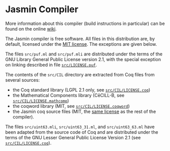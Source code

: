 # Jasmin Compiler

More information about this compiler (build instructions in particular) can be
found on the online [wiki](https://github.com/jasmin-lang/jasmin/wiki).

The Jasmin compiler is free software. All files in this distribution are, by
default, licensed under the [MIT license](LICENSE). The exceptions are given
below.

The files `src/puf.ml` and `src/puf.mli` are distributed under the terms of the
GNU Library General Public License version 2.1, with the special exception on
linking described in file [`src/LICENSE.puf`](src/LICENSE.puf).

The contents of the `src/CIL` directory are extracted from Coq files from several sources:

 -  the Coq standard library (LGPL 2.1 only, see [`src/CIL/LICENSE.coq`](src/CIL/LICENSE.coq))
 -  the Mathematical Components library (CēCILL-B, see [`src/CIL/LICENSE.mathcomp`](src/CIL/LICENSE.mathcomp))
 -  the coqword library (MIT, see [`src/CIL/LICENSE.coqword`](src/CIL/LICENSE.coqword))
 -  the Jasmin coq source files (MIT, the [same license](LICENSE) as the rest of the compiler).

 The files `src/uint63.mli`, `src/uint63_31.ml`, and `src/uint63_63.ml` have
 been adapted from the source code of Coq and are distributed under the terms of
 the GNU Lesser General Public License Version 2.1 (see
 [`src/CIL/LICENSE.coq`](src/CIL/LICENSE.coq)).
